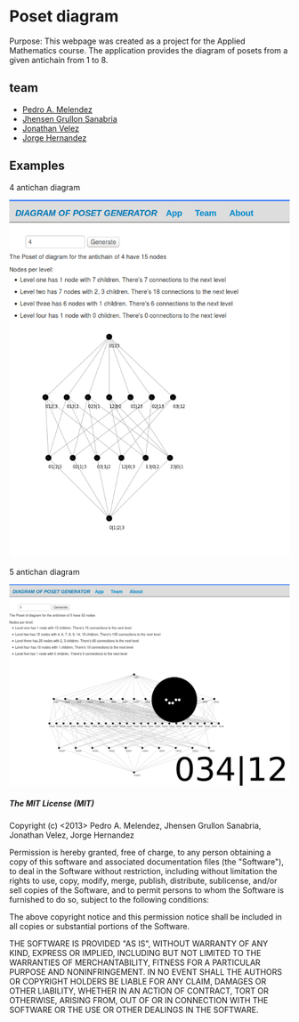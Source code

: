 # Poset diagram

Purpose: This webpage was created as a project for the Applied Mathematics course. 
The application provides the diagram of posets from a given antichain from 1 to 8.

## team
- [Pedro A. Melendez](https://github.com/lazychino)
- [Jhensen Grullon Sanabria](https://github.com/jgrullon)
- [Jonathan Velez](https://github.com/jvelez)
- [Jorge Hernandez](https://github.com/jorgeahl)

## Examples

 4 antichan diagram
 
![diagram4](public/assets/diagram4.png)

 5 antichan diagram
 
![diagram5](public/assets/diagram5.png)


##### The MIT License (MIT)

Copyright (c) <2013> Pedro A. Melendez,
Jhensen Grullon Sanabria,
Jonathan Velez,
Jorge Hernandez

Permission is hereby granted, free of charge, to any person obtaining a copy
of this software and associated documentation files (the "Software"), to deal
in the Software without restriction, including without limitation the rights
to use, copy, modify, merge, publish, distribute, sublicense, and/or sell
copies of the Software, and to permit persons to whom the Software is
furnished to do so, subject to the following conditions:

The above copyright notice and this permission notice shall be included in
all copies or substantial portions of the Software.

THE SOFTWARE IS PROVIDED "AS IS", WITHOUT WARRANTY OF ANY KIND, EXPRESS OR
IMPLIED, INCLUDING BUT NOT LIMITED TO THE WARRANTIES OF MERCHANTABILITY,
FITNESS FOR A PARTICULAR PURPOSE AND NONINFRINGEMENT. IN NO EVENT SHALL THE
AUTHORS OR COPYRIGHT HOLDERS BE LIABLE FOR ANY CLAIM, DAMAGES OR OTHER
LIABILITY, WHETHER IN AN ACTION OF CONTRACT, TORT OR OTHERWISE, ARISING FROM,
OUT OF OR IN CONNECTION WITH THE SOFTWARE OR THE USE OR OTHER DEALINGS IN
THE SOFTWARE.
